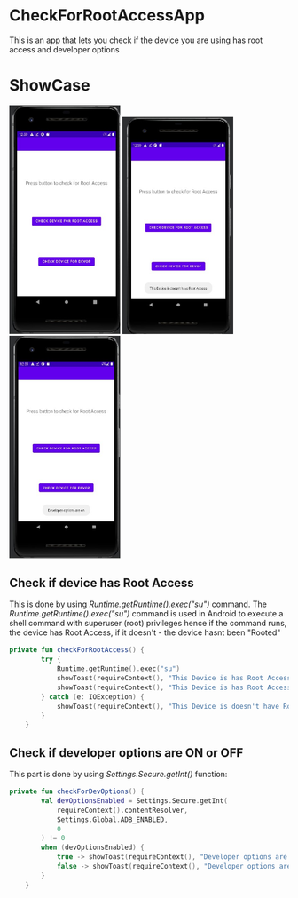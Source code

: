 # CheckForRootAccessApp
This is an app that lets you check if the device you are using has root access and developer options 

# ShowCase

<img src="READMEIMAGES/NormalScreen.jpg" width="200" hight="400"> <img src="READMEIMAGES/RootAccessCheckScreen.jpg" width="200" hight="400"> <img src="READMEIMAGES/DevOpCheckScreen.jpg" width="200" hight="400"> 

## Check if device has Root Access

This is done by using *Runtime.getRuntime().exec("su")* command. 
The *Runtime.getRuntime().exec("su")* command is used in Android to execute a shell command with superuser (root) privileges hence if the command runs, the device has Root Access, if it doesn't - the device hasnt been "Rooted" 

```Kotlin
private fun checkForRootAccess() {
        try {
            Runtime.getRuntime().exec("su")
            showToast(requireContext(), "This Device is has Root Access")
            showToast(requireContext(), "This Device is has Root Access")
        } catch (e: IOException) {
            showToast(requireContext(), "This Device is doesn't have Root Access")
        }
    }
```

## Check if developer options are ON or OFF

This part is done by using *Settings.Secure.getInt()* function:
```Kotlin
private fun checkForDevOptions() {
        val devOptionsEnabled = Settings.Secure.getInt(
            requireContext().contentResolver,
            Settings.Global.ADB_ENABLED,
            0
        ) != 0
        when (devOptionsEnabled) {
            true -> showToast(requireContext(), "Developer options are on")
            false -> showToast(requireContext(), "Developer options are off")
        }
    }
```
